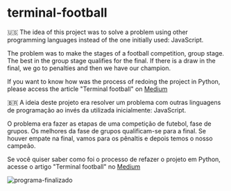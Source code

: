 # terminal-football
:us:
The idea of this project was to solve a problem using other programming languages instead of the one initially used: JavaScript.

The problem was to make the stages of a football competition, group stage. The best in the group stage qualifies for the final. If there is a draw in the final, we go to penalties and then we have our champion.

If you want to know how was the process of redoing the project in Python, please access the article "Terminal football" on [Medium](https://medium.com/@oliveirajv/terminal-football-90dfa47e6b87)

:brazil: A ideia deste projeto era resolver um problema com outras linguagens de programação ao invés da utilizada inicialmente: JavaScript.

O problema era fazer as etapas de uma competição de futebol, fase de grupos. Os melhores da fase de grupos qualificam-se para a final. Se houver empate na final, vamos para os pênaltis e depois temos o nosso campeão.

Se você quiser saber como foi o processo de refazer o projeto em Python, acesse o artigo "Terminal football" no [Medium](https://medium.com/@oliveirajv/terminal-football-90dfa47e6b87)

![programa-finalizado](https://user-images.githubusercontent.com/77807737/188753447-800dabb6-ffe2-4293-b4e7-4e12944fb1f2.png)
